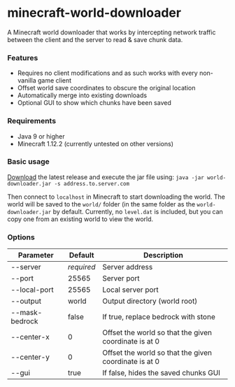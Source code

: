 # minecraft-world-downloader
A Minecraft world downloader that works by intercepting network traffic between the client and the server to read & save chunk data. 

### Features
- Requires no client modifications and as such works with every non-vanilla game client
- Offset world save coordinates to obscure the original location
- Automatically merge into existing downloads
- Optional GUI to show which chunks have been saved

### Requirements
- Java 9 or higher 
- Minecraft 1.12.2 (currently untested on other versions)

### Basic usage
[Download](https://github.com/mircokroon/minecraft-world-downloader/releases) the latest release and execute the jar file using:
```java -jar world-downloader.jar -s address.to.server.com```

Then connect to ```localhost``` in Minecraft to start downloading the world. The world will be saved to the ```world/``` folder (in the same folder as the ```world-downloader.jar``` by default. Currently, no ```level.dat``` is included, but you can copy one from an existing world to view the world.


### Options
|  **Parameter** | **Default** | **Description** |
| --- | --- | --- |
|  --server | *required* | Server address |
|  --port | 25565 | Server port |
|  --local-port | 25565 | Local server port |
|  --output | world | Output directory (world root) |
|  --mask-bedrock | false | If true, replace bedrock with stone |
|  --center-x | 0 | Offset the world so that the given coordinate is at 0 |
|  --center-y | 0 | Offset the world so that the given coordinate is at 0 |
|  --gui | true | If false, hides the saved chunks GUI |
